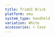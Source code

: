 ```yaml
---
title: TrimUI Brick
platform: emu
system_type: handheld
variation: White
accessories: + Case
---
```

